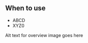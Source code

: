 ## When to use

  - ABCD
  - XYZ0

<div id="overview-image-description" class="visually-hidden">
  Alt text for overview image goes here
</div>
